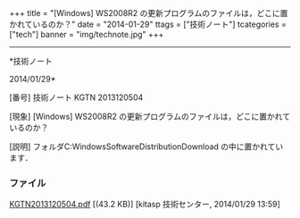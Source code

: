 ﻿+++
title = "[Windows] WS2008R2 の更新プログラムのファイルは，どこに置かれているのか？"
date = "2014-01-29"
ttags = ["技術ノート"]
tcategories = ["tech"]
banner = "img/technote.jpg"
+++

-----------------------------------------------------------------------------------------------------------------------------

*技術ノート

2014/01/29*


[番号]
技術ノート KGTN 2013120504

[現象]
[Windows] WS2008R2
の更新プログラムのファイルは，どこに置かれているのか？

[説明]
フォルダC:WindowsSoftwareDistributionDownload
の中に置かれています．


### ファイル

 
 


[KGTN2013120504.pdf](http://techreport.kitasp.net/attachments/download/1443/KGTN2013120504.pdf)
 [(43.2 KB)] [kitasp 技術センター, 2014/01/29
13:59]


 


 

